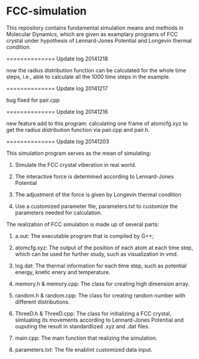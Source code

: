 FCC-simulation
==============

This repository contains fundamental simulation means and methods in Molecular Dynamics, which are given as examplary programs of FCC crystal under hypothesis of Lennard-Jones Potential and Longevin thermal condition.

==============
Update log 20141218

now the radius distribution function can be calculated for the whole time steps, i.e., able to calculate all the 1000 time steps in the example.


==============
Update log 20141217

bug fixed for pair.cpp

==============
Update log 20141216

new feature add to this program: calculating one frame of atomcfg.xyz to get the radius distribution function via pair.cpp and pair.h.


==============
Update log 20141203

This simulation program serves as the mean of simulating:

1. Simulate the FCC crystal viberation in real world.

2. The interactive force is determined according to Lennard-Jones Potential

3. The adjustment of the force is given by Longevin thermal condition

4. Use a customized parameter file, parameters.txt to customize the parameters needed for calculation.

The realization of FCC simulation is made up of several parts:

1. a.out: The executable program that is compiled by G++;

2. atomcfg.xyz: The output of the position of each atom at each time step, which can be used for further study, such as visualization in vmd.

3. log.dat: The thermal information for each time step, such as potential energy, knetic enery and temperature.

4. memory.h & memory.cpp: The class for creating high dimension array.

5. random.h & random.cpp: The class for creating random number with different distributions.

6. ThreeD.h & ThreeD.cpp: The class for initializing a FCC crystal, simluating its movements according to Lennard-Jones Potential and ouputing the result in standardlized .xyz and .dat files.

7. main.cpp: The main function that realizing the simulation.

8. parameters.txt: The file enablint customized data input.
